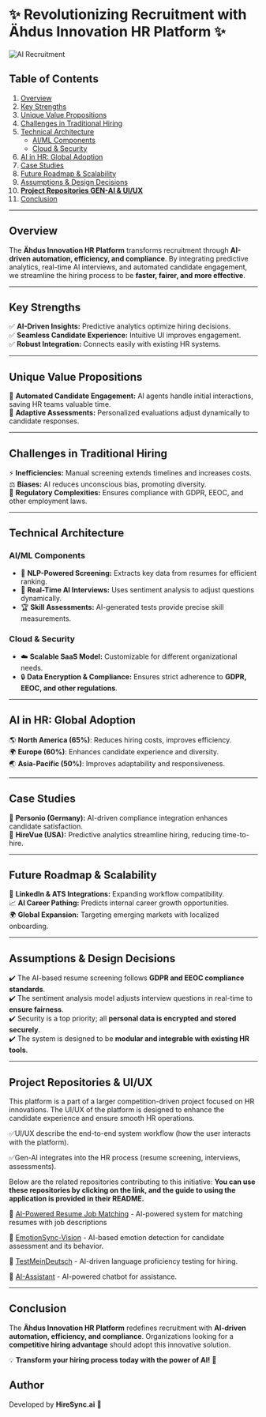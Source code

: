 # ✨ Revolutionizing Recruitment with **Ähdus Innovation HR Platform** ✨

 ![AI Recruitment](https://s3.ap-south-1.amazonaws.com/cdn.hiringshop.com/blog/22092023124130947.jpg)  

## **Table of Contents**
1. [Overview](#overview)
2. [Key Strengths](#key-strengths)
3. [Unique Value Propositions](#unique-value-propositions)
4. [Challenges in Traditional Hiring](#challenges-in-traditional-hiring)
5. [Technical Architecture](#technical-architecture)
   - [AI/ML Components](#ai-ml-components)
   - [Cloud & Security](#cloud-security)
6. [AI in HR: Global Adoption](#ai-in-hr-global-adoption)
7. [Case Studies](#case-studies)
8. [Future Roadmap & Scalability](#future-roadmap-scalability)
9. [Assumptions & Design Decisions](#assumptions-design-decisions)
10. **[Project Repositories GEN-AI & UI/UX](#project-repositories-ui-ux)**
11. [Conclusion](#conclusion)

---

## **Overview**
The **Ähdus Innovation HR Platform** transforms recruitment through **AI-driven automation, efficiency, and compliance**. By integrating predictive analytics, real-time AI interviews, and automated candidate engagement, we streamline the hiring process to be **faster, fairer, and more effective**.

---

## **Key Strengths**

✅ **AI-Driven Insights:** Predictive analytics optimize hiring decisions.  
✅ **Seamless Candidate Experience:** Intuitive UI improves engagement.  
✅ **Robust Integration:** Connects easily with existing HR systems.  

---

## **Unique Value Propositions**

🚀 **Automated Candidate Engagement:** AI agents handle initial interactions, saving HR teams valuable time.  
🧠 **Adaptive Assessments:** Personalized evaluations adjust dynamically to candidate responses.  

---

## **Challenges in Traditional Hiring**

⚡ **Inefficiencies:** Manual screening extends timelines and increases costs.  
⚖️ **Biases:** AI reduces unconscious bias, promoting diversity.  
📜 **Regulatory Complexities:** Ensures compliance with GDPR, EEOC, and other employment laws.  

---

## **Technical Architecture**

### **AI/ML Components**
- 📝 **NLP-Powered Screening:** Extracts key data from resumes for efficient ranking.
- 🎤 **Real-Time AI Interviews:** Uses sentiment analysis to adjust questions dynamically.
- 🏆 **Skill Assessments:** AI-generated tests provide precise skill measurements.

### **Cloud & Security**
- ☁️ **Scalable SaaS Model:** Customizable for different organizational needs.
- 🔒 **Data Encryption & Compliance:** Ensures strict adherence to **GDPR, EEOC, and other regulations**.

---

## **AI in HR: Global Adoption**

🌎 **North America (65%)**: Reduces hiring costs, improves efficiency.  
🌍 **Europe (60%)**: Enhances candidate experience and diversity.  
🌏 **Asia-Pacific (50%)**: Improves adaptability and responsiveness.  

---

## **Case Studies**

📌 **Personio (Germany):** AI-driven compliance integration enhances candidate satisfaction.  
📌 **HireVue (USA):** Predictive analytics streamline hiring, reducing time-to-hire.  

---

## **Future Roadmap & Scalability**

🔗 **LinkedIn & ATS Integrations:** Expanding workflow compatibility.  
📈 **AI Career Pathing:** Predicts internal career growth opportunities.  
🌍 **Global Expansion:** Targeting emerging markets with localized onboarding.  

---

## **Assumptions & Design Decisions**

✔️ The AI-based resume screening follows **GDPR and EEOC compliance standards**.  
✔️ The sentiment analysis model adjusts interview questions in real-time to **ensure fairness**.  
✔️ Security is a top priority; all **personal data is encrypted and stored securely**.  
✔️ The system is designed to be **modular and integrable with existing HR tools**.  

---

## **Project Repositories & UI/UX**
This platform is a part of a larger competition-driven project focused on HR innovations. The UI/UX of the platform is designed to enhance the candidate experience and ensure smooth HR operations.

✅UI/UX describe the end-to-end system workflow (how the user interacts with the platform).

✅Gen-AI integrates into the HR process (resume screening, interviews, assessments).

 Below are the related repositories contributing to this initiative:
 **You can use these repositories by clicking on the link, and the guide to using the application is provided in their README.**

📌 [AI-Powered Resume Job Matching](https://github.com/touseefh/AI-Powered-Resume-Job-Matching) - AI-powered system for matching resumes with job descriptions

📌 [EmotionSync-Vision](https://github.com/touseefh/EmotionSync-Vision) - AI-based emotion detection for candidate assessment and its behavior.

📌 [TestMeinDeutsch](https://github.com/touseefh/TestMeinDeutsch) - AI-driven language proficiency testing for hiring. 

📌 [AI-Assistant](https://github.com/touseefh/AI-Assistant) - AI-powered chatbot for  assistance.

---

## **Conclusion**

The **Ähdus Innovation HR Platform** redefines recruitment with **AI-driven automation, efficiency, and compliance**. Organizations looking for a **competitive hiring advantage** should adopt this innovative solution.

💡 **Transform your hiring process today with the power of AI!** 🚀

## **Author**
Developed by **HireSync.ai** 🚀

